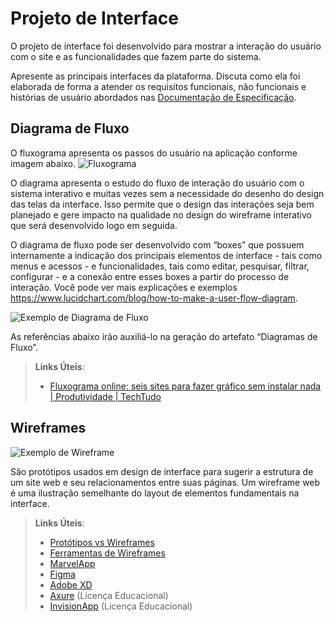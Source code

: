 
# Projeto de Interface

O projeto de interface foi desenvolvido para mostrar a interação do usuário com o site e as funcionalidades que fazem parte do sistema. 


 Apresente as principais interfaces da plataforma. Discuta como ela foi elaborada de forma a atender os requisitos funcionais, não funcionais e histórias de usuário abordados nas <a href="2-Especificação do Projeto.md"> Documentação de Especificação</a>.

## Diagrama de Fluxo

O fluxograma apresenta os passos do usuário na aplicação conforme imagem abaixo.
![Fluxograma](..docs/img/Fluxograma.png)

O diagrama apresenta o estudo do fluxo de interação do usuário com o sistema interativo e  muitas vezes sem a necessidade do desenho do design das telas da interface. Isso permite que o design das interações seja bem planejado e gere impacto na qualidade no design do wireframe interativo que será desenvolvido logo em seguida.

O diagrama de fluxo pode ser desenvolvido com “boxes” que possuem internamente a indicação dos principais elementos de interface - tais como menus e acessos - e funcionalidades, tais como editar, pesquisar, filtrar, configurar - e a conexão entre esses boxes a partir do processo de interação. Você pode ver mais explicações e exemplos https://www.lucidchart.com/blog/how-to-make-a-user-flow-diagram.

![Exemplo de Diagrama de Fluxo](img/diagramafluxo2.jpg)

As referências abaixo irão auxiliá-lo na geração do artefato “Diagramas de Fluxo”.

> **Links Úteis**:
> - [Fluxograma online: seis sites para fazer gráfico sem instalar nada | Produtividade | TechTudo](https://www.techtudo.com.br/listas/2019/03/fluxograma-online-seis-sites-para-fazer-grafico-sem-instalar-nada.ghtml)

## Wireframes

![Exemplo de Wireframe](img/wireframe-example.png)

São protótipos usados em design de interface para sugerir a estrutura de um site web e seu relacionamentos entre suas páginas. Um wireframe web é uma ilustração semelhante do layout de elementos fundamentais na interface.
 
> **Links Úteis**:
> - [Protótipos vs Wireframes](https://www.nngroup.com/videos/prototypes-vs-wireframes-ux-projects/)
> - [Ferramentas de Wireframes](https://rockcontent.com/blog/wireframes/)
> - [MarvelApp](https://marvelapp.com/developers/documentation/tutorials/)
> - [Figma](https://www.figma.com/)
> - [Adobe XD](https://www.adobe.com/br/products/xd.html#scroll)
> - [Axure](https://www.axure.com/edu) (Licença Educacional)
> - [InvisionApp](https://www.invisionapp.com/) (Licença Educacional)
